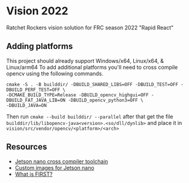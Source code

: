# Vision 2022
Ratchet Rockers vision solution for FRC season 2022 "Rapid React"

## Adding platforms
This project should already support Windows/x64, Linux/x64, & Linux/arm64
To add additional platforms you'll need to cross compile opencv using the following commands.
```
cmake -S . -B builddir/ -DBUILD_SHARED_LIBS=OFF -DBUILD_TEST=OFF -DBUILD_PERF_TEST=OFF \
-DCMAKE_BUILD_TYPE=Release -DBUILD_opencv_highgui=OFF -DBUILD_FAT_JAVA_LIB=ON -DBUILD_opencv_python3=OFF \
-DBUILD_JAVA=ON
```
Then run `cmake --build builddir/ --parallel` after that get the file `builddir/lib/libopencv-java<version>.<so/dll/dynlib>`
and place it in `vision/src/vendor/opencv/<platform>/<arch>`

## Resources
- [Jetson nano cross compiler toolchain](https://developer.nvidia.com/embedded/dlc/l4t-gcc-7-3-1-toolchain-64-bit-32-1)
- [Custom images for Jetson nano](https://pythops.com/post/create-your-own-image-for-jetson-nano-board)
- [What is FIRST?](https://www.firstinspires.org/)

